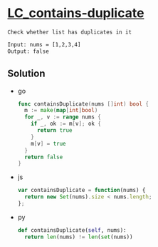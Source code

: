 # [LC_contains-duplicate](https://leetcode.com/problems/contains-duplicate)

```en
Check whether list has duplicates in it
```

```txt
Input: nums = [1,2,3,4]
Output: false
```

## Solution

* go

  ```go
  func containsDuplicate(nums []int) bool {
    m := make(map[int]bool)
    for _, v := range nums {
      if _, ok := m[v]; ok {
        return true
      }
      m[v] = true
    }
    return false
  }
  ```

* js

  ```js
  var containsDuplicate = function(nums) {
    return new Set(nums).size < nums.length;
  };
  ```

* py

  ```py
  def containsDuplicate(self, nums):
    return len(nums) != len(set(nums))
  ```
